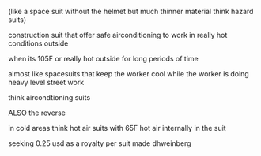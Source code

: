 (like a space suit without the helmet but much thinner material think hazard suits)

construction suit that offer safe airconditioning to work in really hot conditions outside

when its 105F or really hot outside for long periods of time

almost like spacesuits that keep the worker cool while the worker is doing heavy level street work

think aircondtioning suits

ALSO the reverse

in cold areas think hot air suits with 65F hot air internally in the suit


seeking 0.25 usd as a royalty per suit made
dhweinberg
